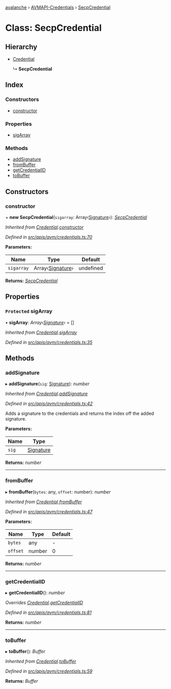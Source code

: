 [avalanche](../README.md) › [AVMAPI-Credentials](../modules/avmapi_credentials.md) › [SecpCredential](avmapi_credentials.secpcredential.md)

# Class: SecpCredential

## Hierarchy

* [Credential](avmapi_credentials.credential.md)

  ↳ **SecpCredential**

## Index

### Constructors

* [constructor](avmapi_credentials.secpcredential.md#constructor)

### Properties

* [sigArray](avmapi_credentials.secpcredential.md#protected-sigarray)

### Methods

* [addSignature](avmapi_credentials.secpcredential.md#addsignature)
* [fromBuffer](avmapi_credentials.secpcredential.md#frombuffer)
* [getCredentialID](avmapi_credentials.secpcredential.md#getcredentialid)
* [toBuffer](avmapi_credentials.secpcredential.md#tobuffer)

## Constructors

###  constructor

\+ **new SecpCredential**(`sigarray`: Array‹[Signature](avmapi_types.signature.md)›): *[SecpCredential](avmapi_credentials.secpcredential.md)*

*Inherited from [Credential](avmapi_credentials.credential.md).[constructor](avmapi_credentials.credential.md#constructor)*

*Defined in [src/apis/avm/credentials.ts:70](https://github.com/ava-labs/avalanche.js/blob/eabcc2f/src/apis/avm/credentials.ts#L70)*

**Parameters:**

Name | Type | Default |
------ | ------ | ------ |
`sigarray` | Array‹[Signature](avmapi_types.signature.md)› | undefined |

**Returns:** *[SecpCredential](avmapi_credentials.secpcredential.md)*

## Properties

### `Protected` sigArray

• **sigArray**: *Array‹[Signature](avmapi_types.signature.md)›* = []

*Inherited from [Credential](avmapi_credentials.credential.md).[sigArray](avmapi_credentials.credential.md#protected-sigarray)*

*Defined in [src/apis/avm/credentials.ts:35](https://github.com/ava-labs/avalanche.js/blob/eabcc2f/src/apis/avm/credentials.ts#L35)*

## Methods

###  addSignature

▸ **addSignature**(`sig`: [Signature](avmapi_types.signature.md)): *number*

*Inherited from [Credential](avmapi_credentials.credential.md).[addSignature](avmapi_credentials.credential.md#addsignature)*

*Defined in [src/apis/avm/credentials.ts:42](https://github.com/ava-labs/avalanche.js/blob/eabcc2f/src/apis/avm/credentials.ts#L42)*

Adds a signature to the credentials and returns the index off the added signature.

**Parameters:**

Name | Type |
------ | ------ |
`sig` | [Signature](avmapi_types.signature.md) |

**Returns:** *number*

___

###  fromBuffer

▸ **fromBuffer**(`bytes`: any, `offset`: number): *number*

*Inherited from [Credential](avmapi_credentials.credential.md).[fromBuffer](avmapi_credentials.credential.md#frombuffer)*

*Defined in [src/apis/avm/credentials.ts:47](https://github.com/ava-labs/avalanche.js/blob/eabcc2f/src/apis/avm/credentials.ts#L47)*

**Parameters:**

Name | Type | Default |
------ | ------ | ------ |
`bytes` | any | - |
`offset` | number | 0 |

**Returns:** *number*

___

###  getCredentialID

▸ **getCredentialID**(): *number*

*Overrides [Credential](avmapi_credentials.credential.md).[getCredentialID](avmapi_credentials.credential.md#abstract-getcredentialid)*

*Defined in [src/apis/avm/credentials.ts:81](https://github.com/ava-labs/avalanche.js/blob/eabcc2f/src/apis/avm/credentials.ts#L81)*

**Returns:** *number*

___

###  toBuffer

▸ **toBuffer**(): *Buffer*

*Inherited from [Credential](avmapi_credentials.credential.md).[toBuffer](avmapi_credentials.credential.md#tobuffer)*

*Defined in [src/apis/avm/credentials.ts:59](https://github.com/ava-labs/avalanche.js/blob/eabcc2f/src/apis/avm/credentials.ts#L59)*

**Returns:** *Buffer*
